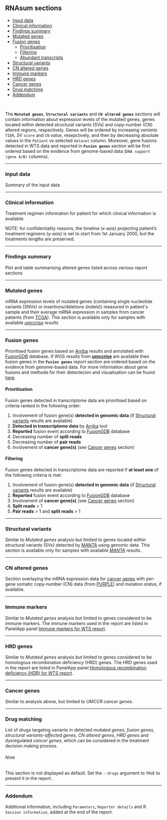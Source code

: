 ## RNAsum sections

<!-- vim-markdown-toc GFM -->
* [Input data](#input-data)
* [Clinical information](#clinical-information)
* [Findings summary](#findings-summary)
* [Mutated genes](#mutated-genes)
* [Fusion genes](#fusion-genes)
  * [Prioritisation](#prioritisation)
  * [Filtering](#filtering)
  * [Abundant transcripts](#abundant-transcripts)
* [Structural variants](#structural-variants)
* [CN altered genes](#cn-altered-genes)
* [Immune markers](#immune-markers)
* [HRD genes](#hrd-genes)
* [Cancer genes](#cancer-genes)
* [Drug matching](#drug-matching)
* [Addendum](#addendum)

<!-- vim-markdown-toc -->

<br/> 

The **`Mutated genes`**, **`Structural variants`** and **`CN altered genes`** sections will contain information about expression levels of the mutated genes, genes located within detected structural variants (SVs) and copy-number (CN) altered regions, respectively. Genes will be ordered by increasing *variants* `TIER`, *SV* `score` and `CN` *value*, resepctively, and then by decreasing absolute values in the `Patient` vs selected `dataset` column. Moreover, gene fusions detected in WTS data and reported in **`Fusion genes`** section will be first ordered based on the evidence from genome-based data (`DNA support (gene A/B)` columns).

***

### Input data

Summary of the input data

***

### Clinical information

Treatment regimen information for patient for which clinical information is available.

NOTE: for confidentiality reasons, the timeline (x-axis) projecting patient’s treatment regimens (y-axis) is set to start from 1st January 2000, but the treatments lengths are preserved.

***

### Findings summary

Plot and table summarising altered genes listed across various report sections

***

### Mutated genes

mRNA expression levels of mutated genes (containing single nucleotide variants (SNVs) or insertions/deletions (indels)) measured in patient's sample and their average mRNA expression in samples from cancer patients (from [TCGA](https://portal.gdc.cancer.gov/)). This section is available only for samples with available *[umccrise](https://github.com/umccr/umccrise) results*

***

### Fusion genes

Prioritised fusion genes based on [Arriba](https://arriba.readthedocs.io/en/latest/) results and annotated with [FusionGDB](https://ccsm.uth.edu/FusionGDB) database. If WGS results from **[umccrise](https://github.com/umccr/umccrise)** are available then fusion genes in the **`Fusion genes`** report section are ordered based on the evidence from genome-based data. For more information about gene fusions and methods for their detectecion and visualisation can be found [here](./fusions/README.md).

#### Prioritisation

Fusion genes detected in transcriptome data are prioritised based on criteria ranked in the following order:

1. Involvement of fusion gene(s) **detected in genomic data** (if [Structural variants](#structural-variants) results are available)
2. **Detected in transcriptome data** by [Arriba](https://arriba.readthedocs.io/en/latest/) tool
3. **Reported** fusion event according to [FusionGDB](https://ccsm.uth.edu/FusionGDB/) database
4. Decreasing number of **split reads**
5. Decreasing number of **pair reads**
6. Involvement of **cancer gene(s)** (see [Cancer genes](#cancer-genes) section)

#### Filtering

Fusion genes detected in transcriptome data are reported if **at least one** of the following criteria is met:

1. Involvement of fusion gene(s) **detected in genomic data** (if [Structural variants](#structural-variants) results are available)
2. **Reported** fusion event according to [FusionGDB](https://ccsm.uth.edu/FusionGDB) database
3. Involvement of **cancer gene(s)** (see [Cancer genes](#cancer-genes) section)
4. **Split reads** > 1
5. **Pair reads** > 1 and **split reads** > 1

***

### Structural variants

Similar to *Mutated genes* analysis but limited to genes located within structural variants (SVs) detected by [MANTA](https://github.com/Illumina/manta) using genomic data. This section is available only for samples with available *[MANTA](https://github.com/Illumina/manta) results*.

***

### CN altered genes

Section overlaying the mRNA expression data for [cancer genes](#cancer-genes) with per-gene somatic copy-number (CN) data (from [PURPLE](https://anaconda.org/bioconda/hmftools-purple)) and mutation status, if available.

***

### Immune markers

Similar to *Mutated genes* analysis but limited to genes considered to be immune markers. The immune markers used in the report are listed in PanelApp panel [Immune markers for WTS report](https://panelapp.agha.umccr.org/panels/243/).

***

### HRD genes

Similar to *Mutated genes* analysis but limited to genes considered to be homologous recombination deficiency (HRD) genes. The HRD genes used in the report are listed in PanelApp panel [Homologous recombination deficiency (HDR) for WTS report](https://panelapp.agha.umccr.org/panels/242/).

***

### Cancer genes

Similar to analysis above, but limited to *UMCCR cancer genes*.

***

### Drug matching

List of drugs targeting variants in detected *mutated genes*, *fusion genes*, *structural variants-affected genes*, *CN altered genes*, *HRD genes* and dysregulated *cancer genes*, which can be considered in the treatment decision making process.

###### Note

This section is not displayed as default. Set the `--drugs` argument to `TRUE` to present it in the report.

***

### Addendum

Additional information, including `Parameters`, `Reporter details` and R `Session information`,  added at the end of the report.

<br/>

